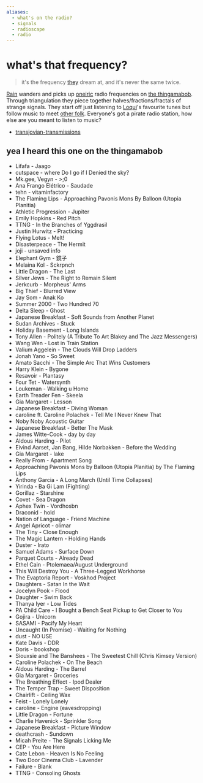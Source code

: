 ```yaml
---
aliases:
  - what's on the radio?
  - signals
  - radioscape
  - radio
---
```

# what's that frequency?
> it's the frequency [they](eidolon.md) dream at, and it's never the same twice.

[Rain](Rain.md) wanders and picks up [oneiric](dream.md) radio frequencies on [the thingamabob](thingamabob.md). Through triangulation they piece together halves/fractions/fractals of strange signals. They start off just listening to [Loqui](Loqui.md)'s favourite tunes but follow music to meet [other folk](cast.md). Everyone's got a pirate radio station, how else are you meant to listen to music?

- [transjovian-transmissions](transjovian-transmissions.md)

## yea I heard this one on the thingamabob
- Lifafa - Jaago
- cutspace - where Do I go if I Denied the sky?
- Mk.gee, Vegyn - >;0
- Ana Frango Elétrico - Saudade
- tehn - vitaminfactory
- The Flaming Lips - Approaching Pavonis Mons By Balloon (Utopia Planitia)
- Athletic Progression - Jupiter
- Emily Hopkins - Red Pitch
- TTNG - In the Branches of Yggdrasil
- Justin Hurwitz - Practicing
- Flying Lotus - Melt!
- Disasterpeace - The Hermit
- joji - unsaved info
- Elephant Gym - 鏡子
- Melaina Kol - Sckrpnch
- Little Dragon - The Last
- Silver Jews - The Right to Remain Silent
- Jerkcurb - Morpheus' Arms
- Big Thief - Blurred View
- Jay Som - Anak Ko
- Summer 2000 - Two Hundred 70
- Delta Sleep - Ghost
- Japanese Breakfast - Soft Sounds from Another Planet
- Sudan Archives - Stuck
- Holiday Basement - Long Islands
- Tony Allen - Politely (A Tribute To Art Blakey and The Jazz Messengers)
- Wang Wen - Lost in Train Station
- Valium Aggelein - The Clouds Will Drop Ladders
- Jonah Yano - So Sweet
- Amato Sacchi - The Simple Arc That Wins Customers
- Harry Klein - Bygone
- Resavoir - Plantasy
- Four Tet - Watersynth
- Loukeman - Walking u Home
- Earth Treader Fen - Skeela
- Gia Margaret - Lesson
- Japanese Breakfast - Diving Woman
- caroline ft. Caroline Polachek - Tell Me I Never Knew That
- Noby Noby Acoustic Guitar
- Japanese Breakfast - Better The Mask
- James Witte-Cook - day by day
- Aldous Harding - Pilot
- Eivind Aarset, Jan Bang, Hilde Norbakken - Before the Wedding
- Gia Margaret - lake
- Really From - Apartment Song
- Approaching Pavonis Mons by Balloon (Utopia Planitia) by The Flaming Lips
- Anthony Garcia - A Long March (Until Time Collapses)
- Yirinda - Ba Gi Lam (Fighting)
- Gorillaz - Starshine
- Covet - Sea Dragon
- Aphex Twin - Vordhosbn
- Draconid - hold
- Nation of Language - Friend Machine
- Angel Apricot - olimar
- The Tiny - Close Enough
- The Magic Lantern - Holding Hands
- Duster - Irato
- Samuel Adams - Surface Down
- Parquet Courts - Already Dead
- Ethel Cain - Ptolemaea/August Underground
- This Will Destroy You - A Three-Legged Workhorse
- The Evaptoria Report - Voskhod Project
- Daughters - Satan In the Wait
- Jocelyn Pook - Flood
- Daughter - Swim Back
- Thanya Iyer - Low Tides
- PA Child Care - I Bought a Bench Seat Pickup to Get Closer to You
- Gojira - Unicorn
- SASAMI - Pacify My Heart
- Uncaught (In Promise) - Waiting for Nothing 
- dust - NO USE
- Kate Davis - DDR
- Doris - bookshop
- Siouxsie and The Banshees - The Sweetest Chill (Chris Kimsey Version)
- Caroline Polachek - On The Beach
- Aldous Harding - The Barrel
- Gia Margaret - Groceries
- The Breathing Effect - Ipod Dealer
- The Temper Trap - Sweet Disposition
- Chairlift - Ceiling Wax
- Feist - Lonely Lonely
- caroline - Engine (eavesdropping)
- Little Dragon - Fortune
- Charlie Havenick - Sprinkler Song
- Japanese Breakfast - Picture Window
- deathcrash - Sundown
- Micah Preite - The Signals Licking Me
- CEP - You Are Here
- Cate Lebon - Heaven Is No Feeling
- Two Door Cinema Club - Lavender
- Failure - Blank
- TTNG - Consoling Ghosts